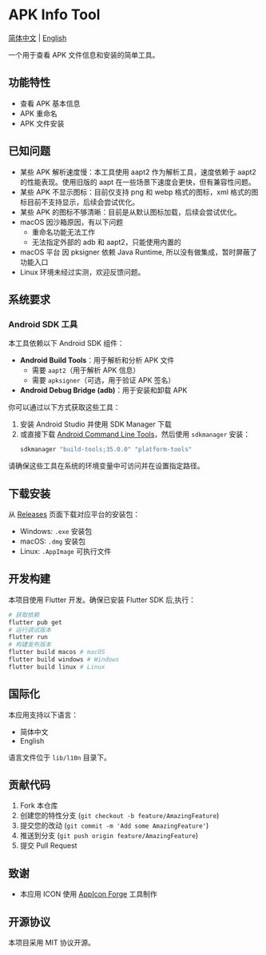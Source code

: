 # APK Info Tool

[简体中文](README.md) | [English](README_en.md)

一个用于查看 APK 文件信息和安装的简单工具。

## 功能特性

- 查看 APK 基本信息
- APK 重命名
- APK 文件安装

## 已知问题
- 某些 APK 解析速度慢：本工具使用 aapt2 作为解析工具，速度依赖于 aapt2 的性能表现。使用旧版的 aapt 在一些场景下速度会更快，但有兼容性问题。
- 某些 APK 不显示图标：目前仅支持 png 和 webp 格式的图标，xml 格式的图标目前不支持显示，后续会尝试优化。
- 某些 APK 的图标不够清晰：目前是从默认图标加载，后续会尝试优化。
- macOS 因沙箱原因，有以下问题
  - 重命名功能无法工作
  - 无法指定外部的 adb 和 aapt2，只能使用内置的
- macOS 平台 因 pksigner 依赖 Java Runtime, 所以没有做集成，暂时屏蔽了功能入口
- Linux 环境未经过实测，欢迎反馈问题。

## 系统要求

### Android SDK 工具

本工具依赖以下 Android SDK 组件：

- **Android Build Tools**：用于解析和分析 APK 文件
  - 需要 `aapt2`（用于解析 APK 信息）
  - 需要 `apksigner`（可选，用于验证 APK 签名）
- **Android Debug Bridge (adb)**：用于安装和卸载 APK

你可以通过以下方式获取这些工具：

1. 安装 Android Studio 并使用 SDK Manager 下载
2. 或直接下载 [Android Command Line Tools](https://developer.android.com/studio#command-tools)，然后使用 `sdkmanager` 安装：
   ```bash
   sdkmanager "build-tools;35.0.0" "platform-tools"
   ```

请确保这些工具在系统的环境变量中可访问并在设置指定路径。

## 下载安装

从 [Releases](https://github.com/huanfeng/ApkInfoTool/releases) 页面下载对应平台的安装包：

- Windows: `.exe` 安装包
- macOS: `.dmg` 安装包
- Linux: `.AppImage` 可执行文件

## 开发构建

本项目使用 Flutter 开发。确保已安装 Flutter SDK 后,执行：

```bash
# 获取依赖
flutter pub get
# 运行调试版本
flutter run
# 构建发布版本
flutter build macos # macOS
flutter build windows # Windows
flutter build linux # Linux
```

## 国际化

本应用支持以下语言：

- 简体中文
- English

语言文件位于 `lib/l10n` 目录下。

## 贡献代码

1. Fork 本仓库
2. 创建您的特性分支 (`git checkout -b feature/AmazingFeature`)
3. 提交您的改动 (`git commit -m 'Add some AmazingFeature'`)
4. 推送到分支 (`git push origin feature/AmazingFeature`)
5. 提交 Pull Request

## 致谢
- 本应用 ICON 使用 [AppIcon Forge](https://github.com/zhangyu1818/appicon-forge) 工具制作

## 开源协议

本项目采用 MIT 协议开源。
